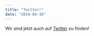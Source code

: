 ```yaml
---
title: "Twitter!"
date: "2014-04-10"
---
```


Wir sind jetzt auch auf [Twitter](https://twitter.com/Hackzogtum) zu finden!
